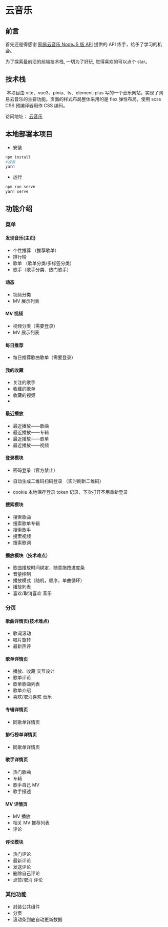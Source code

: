 # 云音乐

## 前言

首先还是得感谢 [网易云音乐 NodeJS 版 API](https://binaryify.github.io/NeteaseCloudMusicApi/#/) 提供的 API 练手，给予了学习的机会。

为了探索最前沿的前端技术栈, 一切为了好玩, 觉得喜欢的可以点个 star。

## 技术栈

​ 本项目由 vite、vue3、pinia、ts、element-plus 写的一个音乐网站，实现了网易云音乐的主要功能。页面的样式布局整体采用的是 flex 弹性布局，使用 scss CSS 预编译器用作 CSS 编码。

访问地址： [云音乐](http://111.229.203.202/music)

## 本地部署本项目

- 安装

```sh
npm install
#或者
yarn
```

- 运行

```sh
npm run serve
yarn serve
```

## 功能介绍

### 菜单

#### 发现音乐(主页)

- 个性推荐 （推荐歌单）
- 排行榜
- 歌单 （歌单分类/多标签分类）
- 歌手（歌手分类、热门歌手）

#### 动态

- 视频分类
- MV 展示列表

#### MV 视频

- 视频分类（需要登录）
- MV 展示列表

#### 每日推荐

- 每日推荐歌曲歌单（需要登录）

#### 我的收藏

- 关注的歌手
- 收藏的歌单
- 收藏的视频
-

#### 最近播放

- 最近播放——歌曲
- 最近播放——专辑
- 最近播放——歌单
- 最近播放——视频

#### 登录模块

- 密码登录（官方禁止）
- 自动生成二维码扫码登录 （实时刷新二维码）

- cookie 本地保存登录 token 记录，下次打开不用重新登录

#### 搜索模块

- 搜索歌曲
- 搜索歌单专辑
- 搜索歌手
- 搜索视频
- 搜索歌词

#### 播放模块（技术难点）

- 歌曲播放时间绑定，随意拖拽进度条
- 音量控制
- 播放模式（随机，顺序，单曲循环）
- 播放列表
- 喜欢/取消喜欢 音乐

### 分页

#### 歌曲详情页(技术难点)

- 歌词滚动
- 唱片旋转
- 最新热评

#### 歌单详情页

- 播放、收藏 交互设计
- 歌单评论
- 歌单歌曲列表
- 歌单介绍
- 喜欢/取消喜欢 音乐

#### 专辑详情页

- 同歌单详情页

#### 排行榜单详情页

- 同歌单详情页

#### 歌手详情页

- 热门歌曲
- 专辑
- 歌手自己 MV
- 歌手描述

#### MV 详情页

- MV 播放
- 相关 MV 推荐列表
- 评论

#### 评论模块

- 热门评论
- 最新评论
- 发送评论
- 删除自己评论
- 点赞/取消 评论


### 其他功能
- 封装公共组件
- 分页
- 滚动条到底自动更新数据
